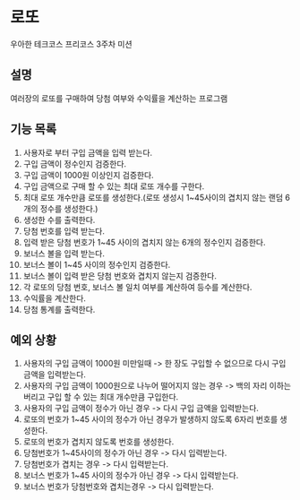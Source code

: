 # 로또
우아한 테크코스 프리코스 3주차 미션

## 설명
여러장의 로또를 구매하여 당첨 여부와 수익률을 계산하는 프로그램

## 기능 목록
1. 사용자로 부터 구입 금액을 입력 받는다.
2. 구입 금액이 정수인지 검증한다.
3. 구입 금액이 1000원 이상인지 검증한다.
4. 구입 금액으로 구매 할 수 있는 최대 로또 개수를 구한다.
5. 최대 로또 개수만큼 로또를 생성한다.(로또 생성시 1~45사이의 겹치지 않는 랜덤 6개의 정수를 생성한다.)
6. 생성한 수를 출력한다.
7. 당첨 번호를 입력 받는다.
8. 입력 받은 당첨 번호가 1~45 사이의 겹치지 않는 6개의 정수인지 검증한다.
9. 보너스 볼을 입력 받는다.
10. 보너스 볼이 1~45 사이의 정수인지 검증한다.
11. 보너스 볼이 입력 받은 당첨 번호와 겹치지 않는지 검증한다.
12. 각 로또의 당첨 번호, 보너스 볼 일치 여부를 계산하여 등수를 계산한다.
13. 수익률을 계산한다.
14. 당첨 통계를 출력한다.

## 예외 상황
1. 사용자의 구입 금액이 1000원 미만일때 -> 한 장도 구입할 수 없으므로 다시 구입 금액을 입력받는다.
2. 사용자의 구입 금액이 1000원으로 나누어 떨어지지 않는 경우 -> 백의 자리 이하는 버리고 구입 할 수 있는 최대 개수만큼 구입한다.
3. 사용자의 구입 금액이 정수가 아닌 경우 -> 다시 구입 금액을 입력받는다.
4. 로또의 번호가 1~45 사이의 정수가 아닌 경우가 발생하지 않도록 6자리 번호를 생성한다.
5. 로또의 번호가 겹치지 않도록 번호를 생성한다.
6. 당첨번호가 1~45사이의 정수가 아닌 경우 -> 다시 입력받는다.
7. 당첨번호가 겹치는 경우 -> 다시 입력받는다.
8. 보너스 번호가 1~45 사이의 정수가 아닌 경우 -> 다시 입력받는다.
9. 보너스 번호가 당첨번호와 겹치는경우 -> 다시 입력받는다.

